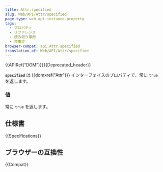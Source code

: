 ```yaml
---
title: Attr.specified
slug: Web/API/Attr/specified
page-type: web-api-instance-property
tags:
  - プロパティ
  - リファレンス
  - 読み取り専用
  - 非推奨
browser-compat: api.Attr.specified
translation_of: Web/API/Attr/specified
---
```

{{APIRef("DOM")}}{{Deprecated_header}}

**`specified`** は {{domxref("Attr")}} インターフェイスのプロパティで、常に `true` を返します。

### 値

常に `true` を返します。

## 仕様書

{{Specifications}}

## ブラウザーの互換性

{{Compat}}
